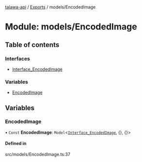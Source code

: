 [talawa-api](../README.md) / [Exports](../modules.md) / models/EncodedImage

# Module: models/EncodedImage

## Table of contents

### Interfaces

- [Interface\_EncodedImage](../interfaces/models_EncodedImage.Interface_EncodedImage.md)

### Variables

- [EncodedImage](models_EncodedImage.md#encodedimage)

## Variables

### EncodedImage

• `Const` **EncodedImage**: `Model`<[`Interface_EncodedImage`](../interfaces/models_EncodedImage.Interface_EncodedImage.md), {}, {}\>

#### Defined in

src/models/EncodedImage.ts:37
